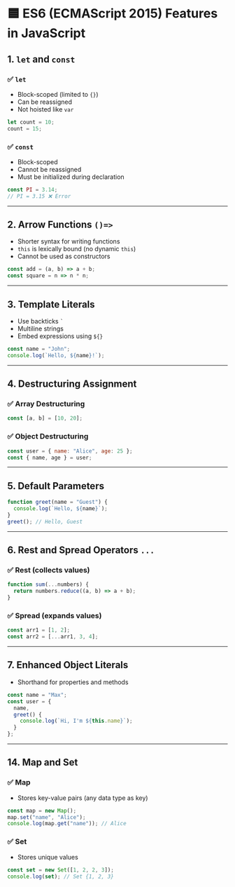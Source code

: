 # 🟦 ES6 (ECMAScript 2015) Features in JavaScript

## 1. `let` and `const`

### ✅ `let`

* Block-scoped (limited to `{}`)
* Can be reassigned
* Not hoisted like `var`

```js
let count = 10;
count = 15;
```

### ✅ `const`

* Block-scoped
* Cannot be reassigned
* Must be initialized during declaration

```js
const PI = 3.14;
// PI = 3.15 ❌ Error
```

---

## 2. Arrow Functions `()=>`

* Shorter syntax for writing functions
* `this` is lexically bound (no dynamic `this`)
* Cannot be used as constructors

```js
const add = (a, b) => a + b;
const square = n => n * n;
```

---

## 3. Template Literals

* Use backticks `` ` ``
* Multiline strings
* Embed expressions using `${}`

```js
const name = "John";
console.log(`Hello, ${name}!`);
```

---

## 4. Destructuring Assignment

### ✅ Array Destructuring

```js
const [a, b] = [10, 20];
```

### ✅ Object Destructuring

```js
const user = { name: "Alice", age: 25 };
const { name, age } = user;
```

---

## 5. Default Parameters

```js
function greet(name = "Guest") {
  console.log(`Hello, ${name}`);
}
greet(); // Hello, Guest
```

---

## 6. Rest and Spread Operators `...`

### ✅ Rest (collects values)

```js
function sum(...numbers) {
  return numbers.reduce((a, b) => a + b);
}
```

### ✅ Spread (expands values)

```js
const arr1 = [1, 2];
const arr2 = [...arr1, 3, 4];
```

---

## 7. Enhanced Object Literals

* Shorthand for properties and methods

```js
const name = "Max";
const user = {
  name,
  greet() {
    console.log(`Hi, I'm ${this.name}`);
  }
};
```

---


## 14. Map and Set

### ✅ Map

* Stores key-value pairs (any data type as key)

```js
const map = new Map();
map.set("name", "Alice");
console.log(map.get("name")); // Alice
```

### ✅ Set

* Stores unique values

```js
const set = new Set([1, 2, 2, 3]);
console.log(set); // Set {1, 2, 3}
```


